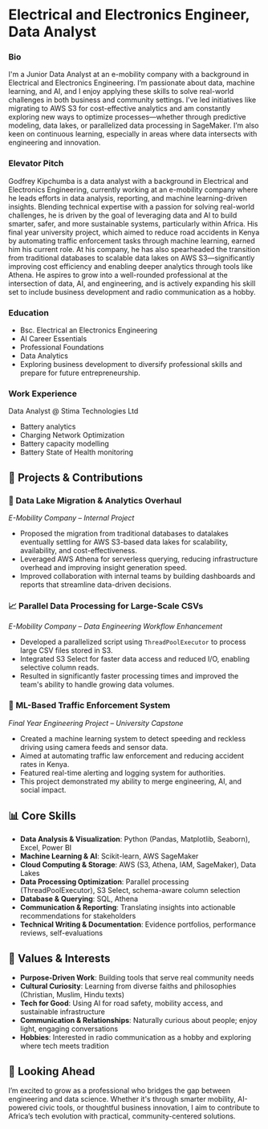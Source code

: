 # Electrical and Electronics Engineer, Data Analyst
### Bio
I'm a Junior Data Analyst at an e-mobility company with a background in Electrical and Electronics Engineering. I’m passionate about data, machine learning, and AI, and I enjoy applying these skills to solve real-world challenges in both business and community settings. I’ve led initiatives like migrating to AWS S3 for cost-effective analytics and am constantly exploring new ways to optimize processes—whether through predictive modeling, data lakes, or parallelized data processing in SageMaker. I’m also keen on continuous learning, especially in areas where data intersects with engineering and innovation.

### Elevator Pitch
Godfrey Kipchumba is a data analyst with a background in Electrical and Electronics Engineering, currently working at an e-mobility company where he leads efforts in data analysis, reporting, and machine learning-driven insights. Blending technical expertise with a passion for solving real-world challenges, he is driven by the goal of leveraging data and AI to build smarter, safer, and more sustainable systems, particularly within Africa. His final year university project, which aimed to reduce road accidents in Kenya by automating traffic enforcement tasks through machine learning, earned him his current role. At his company, he has also spearheaded the transition from traditional databases to scalable data lakes on AWS S3—significantly improving cost efficiency and enabling deeper analytics through tools like Athena. He aspires to grow into a well-rounded professional at the intersection of data, AI, and engineering, and is actively expanding his skill set to include business development and radio communication as a hobby.

### Education
- Bsc. Electrical an Electronics Engineering
- AI Career Essentials
- Professional Foundations
- Data Analytics
- Exploring business development to diversify professional skills and prepare for future entrepreneurship.


### Work Experience
Data Analyst @ Stima Technologies Ltd
 - Battery analytics
 - Charging Network Optimization
 - Battery capacity modelling
 - Battery State of Health monitoring

## 🚀 Projects & Contributions

### 🛵 Data Lake Migration & Analytics Overhaul 
*E-Mobility Company – Internal Project*  
- Proposed the migration from traditional databases to datalakes eventually settling for AWS S3-based data lakes for scalability, availability, and cost-effectiveness.
- Leveraged AWS Athena for serverless querying, reducing infrastructure overhead and improving insight generation speed.
- Improved collaboration with internal teams by building dashboards and reports that streamline data-driven decisions.

### 📈 Parallel Data Processing for Large-Scale CSVs 
*E-Mobility Company – Data Engineering Workflow Enhancement*  
- Developed a parallelized script using `ThreadPoolExecutor` to process large CSV files stored in S3.
- Integrated S3 Select for faster data access and reduced I/O, enabling selective column reads.
- Resulted in significantly faster processing times and improved the team's ability to handle growing data volumes.

### 🚦 ML-Based Traffic Enforcement System 
*Final Year Engineering Project – University Capstone*  
- Created a machine learning system to detect speeding and reckless driving using camera feeds and sensor data.
- Aimed at automating traffic law enforcement and reducing accident rates in Kenya.
- Featured real-time alerting and logging system for authorities.
- This project demonstrated my ability to merge engineering, AI, and social impact.

## 📊 Core Skills
- **Data Analysis & Visualization**: Python (Pandas, Matplotlib, Seaborn), Excel, Power BI
- **Machine Learning & AI**: Scikit-learn, AWS SageMaker
- **Cloud Computing & Storage**: AWS (S3, Athena, IAM, SageMaker), Data Lakes
- **Data Processing Optimization**: Parallel processing (ThreadPoolExecutor), S3 Select, schema-aware column selection
- **Database & Querying**: SQL, Athena
- **Communication & Reporting**: Translating insights into actionable recommendations for stakeholders
- **Technical Writing & Documentation**: Evidence portfolios, performance reviews, self-evaluations

## 🌱 Values & Interests
- **Purpose-Driven Work**: Building tools that serve real community needs
- **Cultural Curiosity**: Learning from diverse faiths and philosophies (Christian, Muslim, Hindu texts)
- **Tech for Good**: Using AI for road safety, mobility access, and sustainable infrastructure
- **Communication & Relationships**: Naturally curious about people; enjoy light, engaging conversations
- **Hobbies**: Interested in radio communication as a hobby and exploring where tech meets tradition


## 📌 Looking Ahead
I’m excited to grow as a professional who bridges the gap between engineering and data science. Whether it's through smarter mobility, AI-powered civic tools, or thoughtful business innovation, I aim to contribute to Africa’s tech evolution with practical, community-centered solutions.


